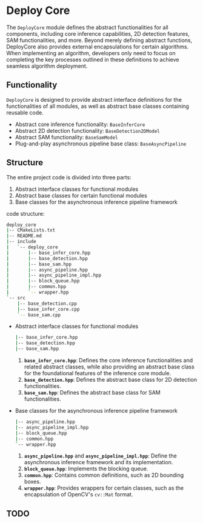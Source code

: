 # Deploy Core

The `DeployCore` module defines the abstract functionalities for all components, including core inference capabilities, 2D detection features, SAM functionalities, and more. Beyond merely defining abstract functions, DeployCore also provides external encapsulations for certain algorithms. When implementing an algorithm, developers only need to focus on completing the key processes outlined in these definitions to achieve seamless algorithm deployment.

## Functionality

`DeployCore` is designed to provide abstract interface definitions for the functionalities of all modules, as well as abstract base classes containing reusable code.

- Abstract core inference functionality: `BaseInferCore`
- Abstract 2D detection functionality: `BaseDetection2DModel`
- Abstract SAM functionality: `BaseSamModel`
- Plug-and-play asynchronous pipeline base class: `BaseAsyncPipeline`

## Structure

The entire project code is divided into three parts:
  1. Abstract interface classes for functional modules
  2. Abstract base classes for certain functional modules
  3. Base classes for the asynchronous inference pipeline framework

code structure:
  ```bash
  deploy_core
  |-- CMakeLists.txt
  |-- README.md
  |-- include
  |   `-- deploy_core
  |       |-- base_infer_core.hpp
  |       |-- base_detection.hpp
  |       |-- base_sam.hpp
  |       |-- async_pipeline.hpp
  |       |-- async_pipeline_impl.hpp
  |       |-- block_queue.hpp
  |       |-- common.hpp
  |       `-- wrapper.hpp
  `-- src
      |-- base_detection.cpp
      |-- base_infer_core.cpp
      `-- base_sam.cpp
  ```


  - Abstract interface classes for functional modules
    ```bash
    |-- base_infer_core.hpp
    |-- base_detection.hpp
    |-- base_sam.hpp
    ```
    1. **`base_infer_core.hpp`**: Defines the core inference functionalities and related abstract classes, while also providing an abstract base class for the foundational features of the inference core module.
    2. **`base_detection.hpp`**: Defines the abstract base class for 2D detection functionalities.
    3. **`base_sam.hpp`**: Defines the abstract base class for SAM functionalities.

  - Base classes for the asynchronous inference pipeline framework
    ```bash
    |-- async_pipeline.hpp
    |-- async_pipeline_impl.hpp
    |-- block_queue.hpp
    |-- common.hpp
    `-- wrapper.hpp
    ```
    1. **`async_pipeline.hpp`** and **`async_pipeline_impl.hpp`**: Define the asynchronous inference framework and its implementation.
    2. **`block_queue.hpp`**: Implements the blocking queue.
    3. **`common.hpp`**: Contains common definitions, such as 2D bounding boxes.
    4. **`wrapper.hpp`**: Provides wrappers for certain classes, such as the encapsulation of OpenCV's `cv::Mat` format.


## TODO
